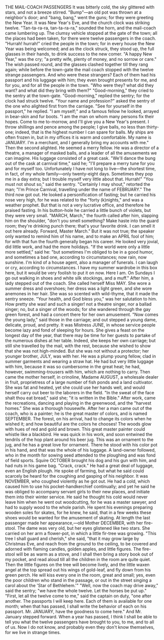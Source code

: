 THE MAIL-COACH PASSENGERS
It
was
bitterly
cold,
the
sky
glittered
with
stars,
and
not
a
breeze
stirred.
"Bump"—an
old
pot
was
thrown
at
a
neighbor's
door;
and
"bang,
bang,"
went
the
guns;
for
they
were
greeting
the
New
Year.
It
was
New
Year's
Eve,
and
the
church
clock
was
striking
twelve.
"Tan-ta-ra-ra,
tan-ta-ra-ra,"
sounded
the
horn,
and
the
mail-coach
came
lumbering
up.
The
clumsy
vehicle
stopped
at
the
gate
of
the
town;
all
the
places
had
been
taken,
for
there
were
twelve
passengers
in
the
coach.
"Hurrah!
hurrah!"
cried
the
people
in
the
town;
for
in
every
house
the
New
Year
was
being
welcomed;
and
as
the
clock
struck,
they
stood
up,
the
full
glasses
in
their
hands,
to
drink
success
to
the
new
comer.
"A
happy
New
Year,"
was
the
cry;
"a
pretty
wife,
plenty
of
money,
and
no
sorrow
or
care."
The
wish
passed
round,
and
the
glasses
clashed
together
till
they
rang
again;
while
before
the
town-gate
the
mail
coach
stopped
with
the
twelve
strange
passengers.
And
who
were
these
strangers?
Each
of
them
had
his
passport
and
his
luggage
with
him;
they
even
brought
presents
for
me,
and
for
you,
and
for
all
the
people
in
the
town.
"Who
were
they?
what
did
they
want?
and
what
did
they
bring
with
them?"
"Good-morning,"
they
cried
to
the
sentry
at
the
town-gate.
"Good-morning,"
replied
the
sentry;
for
the
clock
had
struck
twelve.
"Your
name
and
profession?"
asked
the
sentry
of
the
one
who
alighted
first
from
the
carriage.
"See
for
yourself
in
the
passport,"
he
replied.
"I
am
myself;"
and
a
famous
fellow
he
looked,
arrayed
in
bear-skin
and
fur
boots.
"I
am
the
man
on
whom
many
persons
fix
their
hopes.
Come
to
me
to-morrow,
and
I'll
give
you
a
New
Year's
present.
I
throw
shillings
and
pence
among
the
people;
I
give
balls,
no
less
than
thirty-one;
indeed,
that
is
the
highest
number
I
can
spare
for
balls.
My
ships
are
often
frozen
in,
but
in
my
offices
it
is
warm
and
comfortable.
My
name
is
JANUARY.
I'm
a
merchant,
and
I
generally
bring
my
accounts
with
me."
Then
the
second
alighted.
He
seemed
a
merry
fellow.
He
was
a
director
of
a
theatre,
a
manager
of
masked
balls,
and
a
leader
of
all
the
amusements
we
can
imagine.
His
luggage
consisted
of
a
great
cask.
"We'll
dance
the
bung
out
of
the
cask
at
carnival
time,"
said
he;
"I'll
prepare
a
merry
tune
for
you
and
for
myself
too.
Unfortunately
I
have
not
long
to
live—the
shortest
time,
in
fact,
of
my
whole
family—only
twenty-eight
days.
Sometimes
they
pop
me
in
a
day
extra;
but
I
trouble
myself
very
little
about
that.
Hurrah!"
"You
must
not
shout
so,"
said
the
sentry.
"Certainly
I
may
shout,"
retorted
the
man;
"I'm
Prince
Carnival,
travelling
under
the
name
of
FEBRUARY."
The
third
now
got
out.
He
looked
a
personification
of
fasting;
but
he
carried
his
nose
very
high,
for
he
was
related
to
the
"forty
(k)nights,"
and
was
a
weather
prophet.
But
that
is
not
a
very
lucrative
office,
and
therefore
he
praised
fasting.
In
his
button-hole
he
carried
a
little
bunch
of
violets,
but
they
were
very
small.
"MARCH,
March,"
the
fourth
called
after
him,
slapping
him
on
the
shoulder,
"don't
you
smell
something?
Make
haste
into
the
guard
room;
they're
drinking
punch
there;
that's
your
favorite
drink.
I
can
smell
it
out
here
already.
Forward,
Master
March."
But
it
was
not
true;
the
speaker
only
wanted
to
remind
him
of
his
name,
and
to
make
an
APRIL
fool
of
him;
for
with
that
fun
the
fourth
generally
began
his
career.
He
looked
very
jovial,
did
little
work,
and
had
the
more
holidays.
"If
the
world
were
only
a
little
more
settled,"
said
he:
"but
sometimes
I'm
obliged
to
be
in
a
good
humor,
and
sometimes
a
bad
one,
according
to
circumstances;
now
rain,
now
sunshine.
I'm
kind
of
a
house
agent,
also
a
manager
of
funerals.
I
can
laugh
or
cry,
according
to
circumstances.
I
have
my
summer
wardrobe
in
this
box
here,
but
it
would
be
very
foolish
to
put
it
on
now.
Here
I
am.
On
Sundays
I
go
out
walking
in
shoes
and
white
silk
stockings,
and
a
muff."
After
him,
a
lady
stepped
out
of
the
coach.
She
called
herself
Miss
MAY.
She
wore
a
summer
dress
and
overshoes;
her
dress
was
a
light
green,
and
she
wore
anemones
in
her
hair.
She
was
so
scented
with
wild-thyme,
that
it
made
the
sentry
sneeze.
"Your
health,
and
God
bless
you,"
was
her
salutation
to
him.
How
pretty
she
was!
and
such
a
singer!
not
a
theatre
singer,
nor
a
ballad
singer;
no,
but
a
singer
of
the
woods;
for
she
wandered
through
the
gay
green
forest,
and
had
a
concert
there
for
her
own
amusement.
"Now
comes
the
young
lady,"
said
those
in
the
carriage;
and
out
stepped
a
young
dame,
delicate,
proud,
and
pretty.
It
was
Mistress
JUNE,
in
whose
service
people
become
lazy
and
fond
of
sleeping
for
hours.
She
gives
a
feast
on
the
longest
day
of
the
year,
that
there
may
be
time
for
her
guests
to
partake
of
the
numerous
dishes
at
her
table.
Indeed,
she
keeps
her
own
carriage;
but
still
she
travelled
by
the
mail,
with
the
rest,
because
she
wished
to
show
that
she
was
not
high-minded.
But
she
was
not
without
a
protector;
her
younger
brother,
JULY,
was
with
her.
He
was
a
plump
young
fellow,
clad
in
summer
garments
and
wearing
a
straw
hat.
He
had
but
very
little
luggage
with
him,
because
it
was
so
cumbersome
in
the
great
heat;
he
had,
however,
swimming-trousers
with
him,
which
are
nothing
to
carry.
Then
came
the
mother
herself,
in
crinoline,
Madame
AUGUST,
a
wholesale
dealer
in
fruit,
proprietress
of
a
large
number
of
fish
ponds
and
a
land
cultivator.
She
was
fat
and
heated,
yet
she
could
use
her
hands
well,
and
would
herself
carry
out
beer
to
the
laborers
in
the
field.
"In
the
sweat
of
the
face
shalt
thou
eat
bread,"
said
she;
"it
is
written
in
the
Bible."
After
work,
came
the
recreations,
dancing
and
playing
in
the
greenwood,
and
the
"harvest
homes."
She
was
a
thorough
housewife.
After
her
a
man
came
out
of
the
coach,
who
is
a
painter;
he
is
the
great
master
of
colors,
and
is
named
SEPTEMBER.
The
forest,
on
his
arrival,
had
to
change
its
colors
when
he
wished
it;
and
how
beautiful
are
the
colors
he
chooses!
The
woods
glow
with
hues
of
red
and
gold
and
brown.
This
great
master
painter
could
whistle
like
a
blackbird.
He
was
quick
in
his
work,
and
soon
entwined
the
tendrils
of
the
hop
plant
around
his
beer
jug.
This
was
an
ornament
to
the
jug,
and
he
has
a
great
love
for
ornament.
There
he
stood
with
his
color
pot
in
his
hand,
and
that
was
the
whole
of
his
luggage.
A
land-owner
followed,
who
in
the
month
for
sowing
seed
attended
to
the
ploughing
and
was
fond
of
field
sports.
Squire
OCTOBER
brought
his
dog
and
his
gun
with
him,
and
had
nuts
in
his
game
bag.
"Crack,
crack."
He
had
a
great
deal
of
luggage,
even
an
English
plough.
He
spoke
of
farming,
but
what
he
said
could
scarcely
be
heard
for
the
coughing
and
gasping
of
his
neighbor.
It
was
NOVEMBER,
who
coughed
violently
as
he
got
out.
He
had
a
cold,
which
caused
him
to
use
his
pocket-handkerchief
continually;
and
yet
he
said
he
was
obliged
to
accompany
servant
girls
to
their
new
places,
and
initiate
them
into
their
winter
service.
He
said
he
thought
his
cold
would
never
leave
him
when
he
went
out
woodcutting,
for
he
was
a
master
sawyer,
and
had
to
supply
wood
to
the
whole
parish.
He
spent
his
evenings
preparing
wooden
soles
for
skates,
for
he
knew,
he
said,
that
in
a
few
weeks
these
shoes
would
be
wanted
for
the
amusement
of
skating.
At
length
the
last
passenger
made
her
appearance,—old
Mother
DECEMBER,
with
her
fire-stool.
The
dame
was
very
old,
but
her
eyes
glistened
like
two
stars.
She
carried
on
her
arm
a
flower-pot,
in
which
a
little
fir-tree
was
growing.
"This
tree
I
shall
guard
and
cherish,"
she
said,
"that
it
may
grow
large
by
Christmas
Eve,
and
reach
from
the
ground
to
the
ceiling,
to
be
covered
and
adorned
with
flaming
candles,
golden
apples,
and
little
figures.
The
fire-stool
will
be
as
warm
as
a
stove,
and
I
shall
then
bring
a
story
book
out
of
my
pocket,
and
read
aloud
till
all
the
children
in
the
room
are
quite
quiet.
Then
the
little
figures
on
the
tree
will
become
lively,
and
the
little
waxen
angel
at
the
top
spread
out
his
wings
of
gold-leaf,
and
fly
down
from
his
green
perch.
He
will
kiss
every
one
in
the
room,
great
and
small;
yes,
even
the
poor
children
who
stand
in
the
passage,
or
out
in
the
street
singing
a
carol
about
the
'Star
of
Bethlehem.'"
"Well,
now
the
coach
may
drive
away,"
said
the
sentry;
"we
have
the
whole
twelve.
Let
the
horses
be
put
up."
"First,
let
all
the
twelve
come
to
me,"
said
the
captain
on
duty,
"one
after
another.
The
passports
I
will
keep
here.
Each
of
them
is
available
for
one
month;
when
that
has
passed,
I
shall
write
the
behavior
of
each
on
his
passport.
Mr.
JANUARY,
have
the
goodness
to
come
here."
And
Mr.
January
stepped
forward.
When
a
year
has
passed,
I
think
I
shall
be
able
to
tell
you
what
the
twelve
passengers
have
brought
to
you,
to
me,
and
to
all
of
us.
Now
I
do
not
know,
and
probably
even
they
don't
know
themselves,
for
we
live
in
strange
times.
